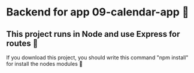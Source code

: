 # Backend for app 09-calendar-app 📗

## This project runs in Node and use Express for routes 👏

If you download this project, you should write this command "npm install" for install the nodes modules 📍